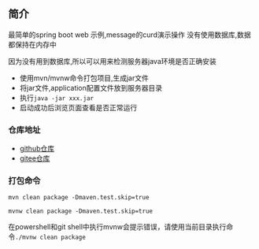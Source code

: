 ## 简介

最简单的spring boot web 示例,message的curd演示操作
没有使用数据库,数据都保持在内存中

因为没有用到数据库,所以可以用来检测服务器java环境是否正确安装
- 使用mvn/mvnw命令打包项目,生成jar文件
- 将jar文件,application配置文件放到服务器目录
- 执行`java -jar xxx.jar`
- 启动成功后浏览页面查看是否正常运行

### 仓库地址

- [github仓库](https://github.com/cschenzz/springboot-web-thymeleaf)
- [gitee仓库](https://gitee.com/chenzz/springboot-web-thymeleaf)

### 打包命令

`mvn clean package -Dmaven.test.skip=true`

`mvnw clean package -Dmaven.test.skip=true`

在powershell和git shell中执行mvnw会提示错误，请使用当前目录执行命令`./mvnw clean package`